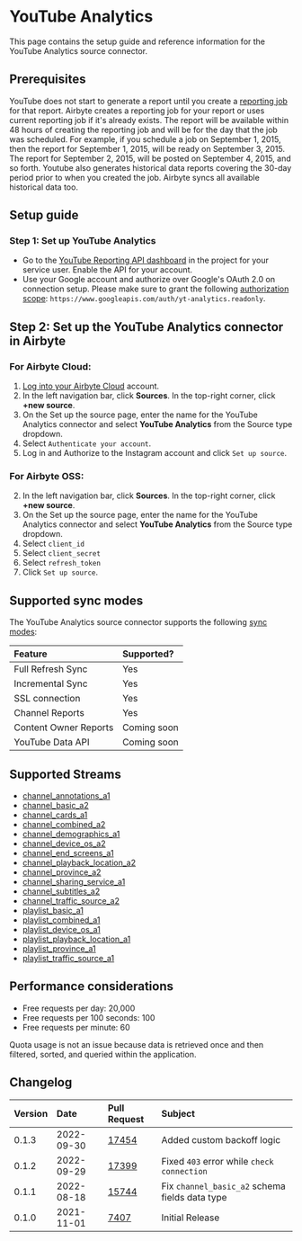 # YouTube Analytics

This page contains the setup guide and reference information for the YouTube Analytics source connector.

## Prerequisites

YouTube does not start to generate a report until you create a [reporting job](https://developers.google.com/youtube/reporting/v1/reports#step-3:-create-a-reporting-job) for that report. 
Airbyte creates a reporting job for your report or uses current reporting job if it's already exists. 
The report will be available within 48 hours of creating the reporting job and will be for the day that the job was scheduled. 
For example, if you schedule a job on September 1, 2015, then the report for September 1, 2015, will be ready on September 3, 2015. 
The report for September 2, 2015, will be posted on September 4, 2015, and so forth. 
Youtube also generates historical data reports covering the 30-day period prior to when you created the job. Airbyte syncs all available historical data too.

## Setup guide
### Step 1: Set up YouTube Analytics


* Go to the [YouTube Reporting API dashboard](https://console.cloud.google.com/apis/api/youtubereporting.googleapis.com/overview) in the project for your service user. Enable the API for your account.
* Use your Google account and authorize over Google's OAuth 2.0 on connection setup. Please make sure to grant the following [authorization scope](https://developers.google.com/youtube/reporting/v1/reports#step-1:-retrieve-authorization-credentials): `https://www.googleapis.com/auth/yt-analytics.readonly`.

## Step 2: Set up the YouTube Analytics connector in Airbyte

### For Airbyte Cloud:

1. [Log into your Airbyte Cloud](https://cloud.airbyte.io/workspaces) account.
2. In the left navigation bar, click **Sources**. In the top-right corner, click **+new source**.
3. On the Set up the source page, enter the name for the YouTube Analytics connector and select **YouTube Analytics** from the Source type dropdown.
4. Select `Authenticate your account`.
5. Log in and Authorize to the Instagram account and click `Set up source`.

### For Airbyte OSS:
2. In the left navigation bar, click **Sources**. In the top-right corner, click **+new source**.
3. On the Set up the source page, enter the name for the YouTube Analytics connector and select **YouTube Analytics** from the Source type dropdown.
4. Select `client_id`
4. Select `client_secret`
4. Select `refresh_token`
5. Click `Set up source`.

## Supported sync modes

The YouTube Analytics source connector supports the following [sync modes](https://docs.airbyte.com/cloud/core-concepts#connection-sync-modes):

| Feature | Supported? |
| :--- | :--- |
| Full Refresh Sync | Yes |
| Incremental Sync | Yes |
| SSL connection | Yes |
| Channel Reports | Yes |
| Content Owner Reports | Coming soon |
| YouTube Data API | Coming soon |

## Supported Streams

* [channel_annotations_a1](https://developers.google.com/youtube/reporting/v1/reports/channel_reports#video-annotations)
* [channel_basic_a2](https://developers.google.com/youtube/reporting/v1/reports/channel_reports#video-user-activity)
* [channel_cards_a1](https://developers.google.com/youtube/reporting/v1/reports/channel_reports#video-cards)
* [channel_combined_a2](https://developers.google.com/youtube/reporting/v1/reports/channel_reports#video-combined)
* [channel_demographics_a1](https://developers.google.com/youtube/reporting/v1/reports/channel_reports#video-viewer-demographics)
* [channel_device_os_a2](https://developers.google.com/youtube/reporting/v1/reports/channel_reports#video-device-type-and-operating-system)
* [channel_end_screens_a1](https://developers.google.com/youtube/reporting/v1/reports/channel_reports#video-end-screens)
* [channel_playback_location_a2](https://developers.google.com/youtube/reporting/v1/reports/channel_reports#video-playback-locations)
* [channel_province_a2](https://developers.google.com/youtube/reporting/v1/reports/channel_reports#video-province)
* [channel_sharing_service_a1](https://developers.google.com/youtube/reporting/v1/reports/channel_reports#video-content-sharing)
* [channel_subtitles_a2](https://developers.google.com/youtube/reporting/v1/reports/channel_reports#video-subtitles)
* [channel_traffic_source_a2](https://developers.google.com/youtube/reporting/v1/reports/channel_reports#video-traffic-sources)
* [playlist_basic_a1](https://developers.google.com/youtube/reporting/v1/reports/channel_reports#playlist-user-activity)
* [playlist_combined_a1](https://developers.google.com/youtube/reporting/v1/reports/channel_reports#playlist-combined)
* [playlist_device_os_a1](https://developers.google.com/youtube/reporting/v1/reports/channel_reports#playlist-device-type-and-operating-system)
* [playlist_playback_location_a1](https://developers.google.com/youtube/reporting/v1/reports/channel_reports#playlist-playback-locations)
* [playlist_province_a1](https://developers.google.com/youtube/reporting/v1/reports/channel_reports#playlist-province)
* [playlist_traffic_source_a1](https://developers.google.com/youtube/reporting/v1/reports/channel_reports#playlist-traffic-sources)

## Performance considerations

* Free requests per day: 20,000
* Free requests per 100 seconds: 100
* Free requests per minute: 60

Quota usage is not an issue because data is retrieved once and then filtered, sorted, and queried within the application.

## Changelog

| Version   | Date       | Pull Request                                             | Subject                                        |
|:----------|:-----------|:---------------------------------------------------------|:-----------------------------------------------|
| 0.1.3     | 2022-09-30 | [17454](https://github.com/airbytehq/airbyte/pull/17454) | Added custom backoff logic                     |         
| 0.1.2     | 2022-09-29 | [17399](https://github.com/airbytehq/airbyte/pull/17399) | Fixed `403` error while `check connection`     |
| 0.1.1     | 2022-08-18 | [15744](https://github.com/airbytehq/airbyte/pull/15744) | Fix `channel_basic_a2` schema fields data type |
| 0.1.0     | 2021-11-01 | [7407](https://github.com/airbytehq/airbyte/pull/7407)   | Initial Release                                |
